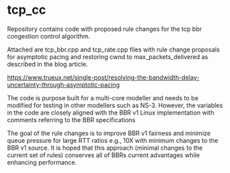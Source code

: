 # tcp_cc
Repository contains code with proposed rule changes for the tcp bbr congestion control algorithm.

Attached are tcp_bbr.cpp and tcp_rate.cpp files with rule change proposals for asymptotic pacing and restoring cwnd to max_packets_delivered as described in the blog article.

https://www.trueux.net/single-post/resolving-the-bandwidth-delay-uncertainty-through-asymptotic-pacing 

The code is purpose built for a multi-core modeller and needs to be modified for testing in other modellers such as NS-3. However, the variables in the code are closely aligned with the BBR v1 Linux implementation with comments referring to the BBR specifications  

The goal of the rule changes is to improve BBR v1 fairness and minimize queue pressure for large RTT ratios e.g., 10X with minimum changes to the BBR v1 source. It is hoped that this approach (minimal changes to the current set of rules) conserves all of BBRs current advantages while enhancing performance.
